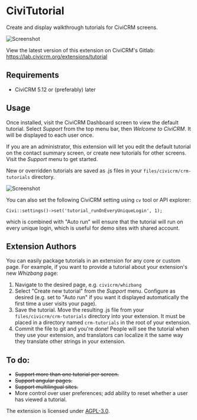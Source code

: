 # CiviTutorial

Create and display walkthrough tutorials for CiviCRM screens.

![Screenshot](/images/view-tour.gif)

View the latest version of this extension on CiviCRM's Gitlab:
https://lab.civicrm.org/extensions/tutorial

## Requirements

* CiviCRM 5.12 or (preferably) later

## Usage

Once installed, visit the CiviCRM Dashboard screen to view the default tutorial. Select *Support* from the top menu bar, then *Welcome to CiviCRM*. It will be displayed to each user once.

If you are an administrator, this extension will let you edit the default tutorial on the contact summary screen, or create new tutorials for other screens. Visit the *Support* menu to get started.

New or overridden tutorials are saved as .js files in your `files/civicrm/crm-tutorials` directory.

![Screenshot](/images/edit-tour.gif)

You can also set the following CiviCRM setting using `cv` tool or API explorer:

`Civi::settings()->set('tutorial_runOnEveryUniqueLogin', 1);`

which is combined with "Auto run" will ensure that the tutorial will run on every unique login, which is useful for demo sites with shared account.

## Extension Authors

You can easily package tutorials in an extension for any core or custom page. For example, if you want to provide a tutorial about your extension's new *Whizbang* page:
1. Navigate to the desired page, e.g. `civicrm/whizbang`
2. Select "Create new tutorial" from the *Support* menu. Configure as desired (e.g. set to "Auto run" if you want it displayed automatically the first time a user visits your page).
3. Save the tutorial. Move the resulting .js file from your `files/civicrm/crm-tutorials` directory into your extension. It must be placed in a directory named `crm-tutorials` in the root of your extension.
4. Commit the file to git and you're done! People will see the tutorial when they use your extension, and translators can localize it the same way they translate other strings in your extension.

## To do:

* ~~Support more than one tutorial per screen.~~
* ~~Support angular pages.~~
* ~~Support multilingual sites.~~
* More control over user preferences; add ability to reset whether a user has viewed a tutorial.

The extension is licensed under [AGPL-3.0](LICENSE.txt).
